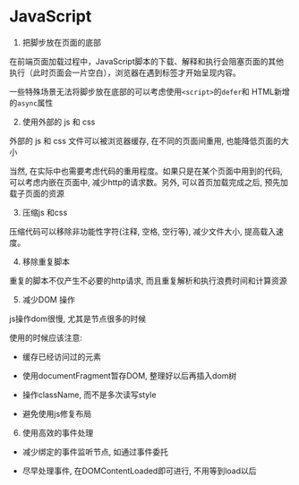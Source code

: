 #  JavaScript

1. 把脚步放在页面的底部

在前端页面加载过程中，JavaScript脚本的下载、解释和执行会阻塞页面的其他执行（此时页面会一片空白），浏览器在遇到<body>标签才开始呈现内容。

一些特殊场景无法将脚步放在底部的可以考虑使用`<script>`的`defer`和 HTML新增的`async`属性

2. 使用外部的 js 和 css 

外部的 js 和 css 文件可以被浏览器缓存, 在不同的页面间重用, 也能降低页面的大小

当然, 在实际中也需要考虑代码的重用程度。如果只是在某个页面中用到的代码, 可以考虑内嵌在页面中, 减少http的请求数。另外, 可以首页加载完成之后, 预先加载子页面的资源

3. 压缩js 和css 

压缩代码可以移除非功能性字符(注释, 空格, 空行等), 减少文件大小, 提高载入速度。

4. 移除重复脚本

重复的脚本不仅产生不必要的http请求, 而且重复解析和执行浪费时间和计算资源

5. 减少DOM 操作

js操作dom很慢, 尤其是节点很多的时候

使用的时候应该注意: 
+ 缓存已经访问过的元素

+ 使用documentFragment暂存DOM, 整理好以后再插入dom树

+ 操作className, 而不是多次读写style

+ 避免使用js修复布局

6. 使用高效的事件处理

+ 减少绑定的事件监听节点, 如通过事件委托

+ 尽早处理事件, 在DOMContentLoaded即可进行, 不用等到load以后

